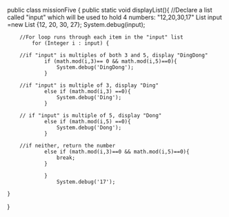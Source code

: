 public class missionFive {
    public static void displayList(){
        //Declare a list called "input" which will be used to hold 4 numbers: "12,20,30,17"
        List<Integer> input =new List<Integer> {12, 20, 30, 27};
            System.debug(input);
          
        //For loop runs through each item in the "input" list
            for (Integer i : input) {
                
        //if "input" is multiples of both 3 and 5, display "DingDong"
                if (math.mod(i,3)== 0 && math.mod(i,5)==0){
                    System.debug('DingDong');
                }
                
        //if "input" is multiple of 3, display "Ding"
                else if (math.mod(i,3) ==0){
                    System.debug('Ding');
                }
                
        // if "input" is multiple of 5, display "Dong"
                else if (math.mod(i,5) ==0){
                    System.debug('Dong');
                }
                
        //if neither, return the number
                else if (math.mod(i,3)==0 && math.mod(i,5)==0){
                    break;
                }
                    
                }
                    System.debug('17');
            
    }
}
